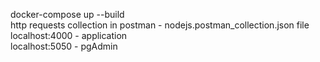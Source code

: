 docker-compose up --build <br/>
http requests collection in postman - nodejs.postman_collection.json file <br/>
localhost:4000 - application <br/>
localhost:5050 - pgAdmin